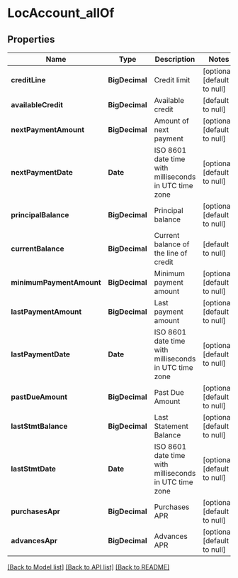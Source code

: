 # LocAccount_allOf
## Properties

| Name | Type | Description | Notes |
|------------ | ------------- | ------------- | -------------|
| **creditLine** | **BigDecimal** | Credit limit | [optional] [default to null] |
| **availableCredit** | **BigDecimal** | Available credit | [default to null] |
| **nextPaymentAmount** | **BigDecimal** | Amount of next payment | [optional] [default to null] |
| **nextPaymentDate** | **Date** | ISO 8601 date time with milliseconds in UTC time zone | [optional] [default to null] |
| **principalBalance** | **BigDecimal** | Principal balance | [optional] [default to null] |
| **currentBalance** | **BigDecimal** | Current balance of the line of credit | [default to null] |
| **minimumPaymentAmount** | **BigDecimal** | Minimum payment amount | [optional] [default to null] |
| **lastPaymentAmount** | **BigDecimal** | Last payment amount | [optional] [default to null] |
| **lastPaymentDate** | **Date** | ISO 8601 date time with milliseconds in UTC time zone | [optional] [default to null] |
| **pastDueAmount** | **BigDecimal** | Past Due Amount | [optional] [default to null] |
| **lastStmtBalance** | **BigDecimal** | Last Statement Balance | [optional] [default to null] |
| **lastStmtDate** | **Date** | ISO 8601 date time with milliseconds in UTC time zone | [optional] [default to null] |
| **purchasesApr** | **BigDecimal** | Purchases APR | [optional] [default to null] |
| **advancesApr** | **BigDecimal** | Advances APR | [optional] [default to null] |

[[Back to Model list]](../README.md#documentation-for-models) [[Back to API list]](../README.md#documentation-for-api-endpoints) [[Back to README]](../README.md)

